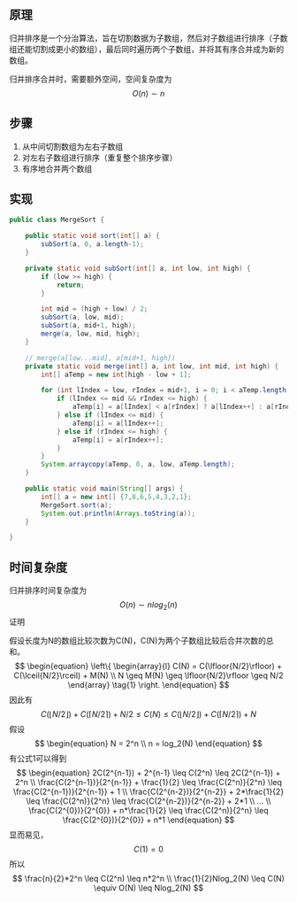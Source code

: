 ## 原理

归并排序是一个分治算法，旨在切割数据为子数组，然后对子数组进行排序（子数组还能切割成更小的数组），最后同时遍历两个子数组，并将其有序合并成为新的数组。

归并排序合并时，需要额外空间，空间复杂度为
$$
O(n) \sim n
$$

## 步骤

1. 从中间切割数组为左右子数组
2. 对左右子数组进行排序（重复整个排序步骤）
3. 有序地合并两个数组

## 实现

```java
public class MergeSort {

    public static void sort(int[] a) {
        subSort(a, 0, a.length-1);
    }

    private static void subSort(int[] a, int low, int high) {
        if (low >= high) {
            return;
        }

        int mid = (high + low) / 2;
        subSort(a, low, mid);
        subSort(a, mid+1, high);
        merge(a, low, mid, high);
    }

    // merge(a[low...mid], a[mid+1, high])
    private static void merge(int[] a, int low, int mid, int high) {
        int[] aTemp = new int[high - low + 1];

        for (int lIndex = low, rIndex = mid+1, i = 0; i < aTemp.length; i++) {
            if (lIndex <= mid && rIndex <= high) {
                aTemp[i] = a[lIndex] < a[rIndex] ? a[lIndex++] : a[rIndex++];
            } else if (lIndex <= mid) {
                aTemp[i] = a[lIndex++];
            } else if (rIndex <= high) {
                aTemp[i] = a[rIndex++];
            }
        }
        System.arraycopy(aTemp, 0, a, low, aTemp.length);
    }

    public static void main(String[] args) {
        int[] a = new int[] {7,8,6,5,4,3,2,1};
        MergeSort.sort(a);
        System.out.println(Arrays.toString(a));
    }

}
```

## 时间复杂度

归并排序时间复杂度为
$$
O(n) \sim nlog_2(n)
$$
证明

​	假设长度为N的数组比较次数为C(N)，C(N)为两个子数组比较后合并次数的总和。
$$
\begin{equation}
\left\{
\begin{array}{l}
	C(N) = C(\lfloor{N/2}\rfloor) + C(\lceil{N/2}\rceil) + M(N) \\
	N \geq M(N) \geq \lfloor{N/2}\rfloor \geq N/2
\end{array}
\tag{1}
\right.
\end{equation}
$$
因此有
$$
\begin{equation}
C(\lfloor{N/2}\rfloor) + C(\lceil{N/2}\rceil) + N/2 \leq C(N) \leq C(\lfloor{N/2}\rfloor) + C(\lceil{N/2}\rceil) + N \tag{2}
\end{equation}
$$
假设
$$
\begin{equation}
N = 2^n \\
n = log_2(N)
\end{equation}
$$
有公式1可以得到
$$
\begin{equation}
2C(2^{n-1}) + 2^{n-1} \leq C(2^n) \leq 2C(2^{n-1}) + 2^n \\
\frac{C(2^{n-1})}{2^{n-1}} + \frac{1}{2} \leq \frac{C(2^n)}{2^n} \leq \frac{C(2^{n-1})}{2^{n-1}} + 1 \\
\frac{C(2^{n-2})}{2^{n-2}} + 2*\frac{1}{2} \leq \frac{C(2^n)}{2^n} \leq \frac{C(2^{n-2})}{2^{n-2}} + 2*1 \\
... \\
\frac{C(2^{0})}{2^{0}} + n*\frac{1}{2} \leq \frac{C(2^n)}{2^n} \leq \frac{C(2^{0})}{2^{0}} + n*1
\end{equation}
$$
显而易见，
$$
C(1) = 0
$$
所以
$$
\frac{n}{2}*2^n \leq C(2^n) \leq n*2^n \\
\frac{1}{2}Nlog_2(N) \leq C(N) \equiv O(N) \leq Nlog_2(N)
$$

